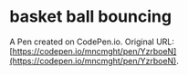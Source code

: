 # basket ball bouncing

A Pen created on CodePen.io. Original URL: [https://codepen.io/mncmght/pen/YzrboeN](https://codepen.io/mncmght/pen/YzrboeN).


